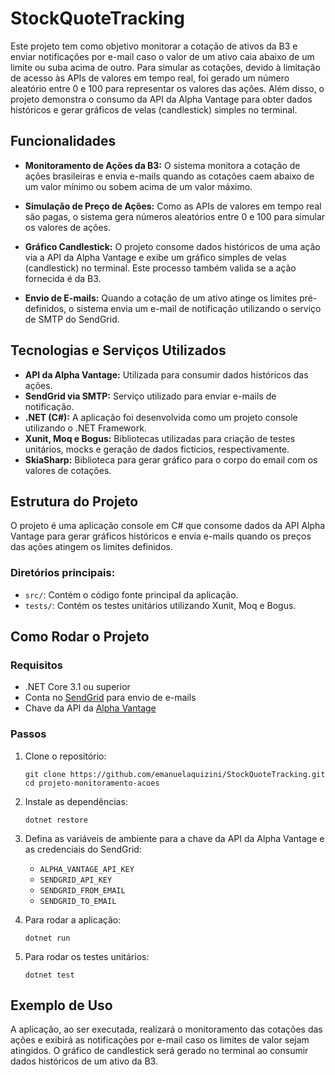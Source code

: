 # StockQuoteTracking
Este projeto tem como objetivo monitorar a cotação de ativos da B3 e enviar notificações por e-mail caso o valor de um ativo caia abaixo de um limite ou suba acima de outro. Para simular as cotações, devido à limitação de acesso às APIs de valores em tempo real, foi gerado um número aleatório entre 0 e 100 para representar os valores das ações. Além disso, o projeto demonstra o consumo da API da Alpha Vantage para obter dados históricos e gerar gráficos de velas (candlestick) simples no terminal.

Funcionalidades
---------------

-   **Monitoramento de Ações da B3:** O sistema monitora a cotação de ações brasileiras e envia e-mails quando as cotações caem abaixo de um valor mínimo ou sobem acima de um valor máximo.

-   **Simulação de Preço de Ações:** Como as APIs de valores em tempo real são pagas, o sistema gera números aleatórios entre 0 e 100 para simular os valores de ações.

-   **Gráfico Candlestick:** O projeto consome dados históricos de uma ação via a API da Alpha Vantage e exibe um gráfico simples de velas (candlestick) no terminal. Este processo também valida se a ação fornecida é da B3.

-   **Envio de E-mails:** Quando a cotação de um ativo atinge os limites pré-definidos, o sistema envia um e-mail de notificação utilizando o serviço de SMTP do SendGrid.

Tecnologias e Serviços Utilizados
---------------------------------

-   **API da Alpha Vantage:** Utilizada para consumir dados históricos das ações.
-   **SendGrid via SMTP:** Serviço utilizado para enviar e-mails de notificação.
-   **.NET (C#):** A aplicação foi desenvolvida como um projeto console utilizando o .NET Framework.
-   **Xunit, Moq e Bogus:** Bibliotecas utilizadas para criação de testes unitários, mocks e geração de dados fictícios, respectivamente.
-   **SkiaSharp:** Biblioteca para gerar gráfico para o corpo do email com os valores de cotações.

Estrutura do Projeto
--------------------

O projeto é uma aplicação console em C# que consome dados da API Alpha Vantage para gerar gráficos históricos e envia e-mails quando os preços das ações atingem os limites definidos.

### Diretórios principais:

-   `src/`: Contém o código fonte principal da aplicação.
-   `tests/`: Contém os testes unitários utilizando Xunit, Moq e Bogus.

Como Rodar o Projeto
--------------------

### Requisitos

-   .NET Core 3.1 ou superior
-   Conta no [SendGrid](https://sendgrid.com/) para envio de e-mails
-   Chave da API da [Alpha Vantage](https://www.alphavantage.co/)

### Passos

1.  Clone o repositório:

    ```
    git clone https://github.com/emanuelaquizini/StockQuoteTracking.git
    cd projeto-monitoramento-acoes

    ```

2.  Instale as dependências:

    ```
    dotnet restore

    ```

3.  Defina as variáveis de ambiente para a chave da API da Alpha Vantage e as credenciais do SendGrid:

    -   `ALPHA_VANTAGE_API_KEY`
    -   `SENDGRID_API_KEY`
    -   `SENDGRID_FROM_EMAIL`
    -   `SENDGRID_TO_EMAIL`
4.  Para rodar a aplicação:

    ```
    dotnet run

    ```

5.  Para rodar os testes unitários:

    ```
    dotnet test

    ```

Exemplo de Uso
--------------

A aplicação, ao ser executada, realizará o monitoramento das cotações das ações e exibirá as notificações por e-mail caso os limites de valor sejam atingidos. O gráfico de candlestick será gerado no terminal ao consumir dados históricos de um ativo da B3.
